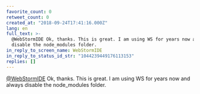 ```yaml
---
favorite_count: 0
retweet_count: 0
created_at: "2018-09-24T17:41:16.000Z"
lang: en
full_text: >-
  @WebStormIDE Ok, thanks. This is great. I am using WS for years now and always
  disable the node_modules folder.
in_reply_to_screen_name: WebStormIDE
in_reply_to_status_id_str: "1044239449176113153"
replies: []
---
```


[@WebStormIDE](https://twitter.com/WebStormIDE) Ok, thanks. This is great. I am
using WS for years now and always disable the node_modules folder.
